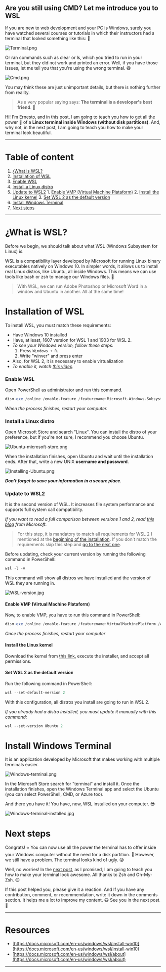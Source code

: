 ## Are you still using CMD? Let me introduce you to WSL

If you are new to web development and your PC is Windows, surely you have watched several courses or tutorials in which their instructors had a terminal that looked something like this: 🤩

![Terminal.png](https://cdn.hashnode.com/res/hashnode/image/upload/v1603748720519/yfPQtr-1W.png)

Or ran commands such as clear or ls, which you tried to run in your terminal, but they did not work and printed an error. Well, if you have those issues, let me tell you that you're using the wrong terminal. 😅

![Cmd.png](https://cdn.hashnode.com/res/hashnode/image/upload/v1603748851899/qS9v7N5il.png)

You may think these are just unimportant details, but there is nothing further from reality.

>As a very popular saying says: **The terminal is a developer's best friend. 💙**

Hi! I'm Ernesto, and in this post, I am going to teach you how to get all the power 💪 of a **Linux terminal inside Windows (without disk partitions)**. And, why not, in the next post, I am going to teach you how to make your terminal look beautiful.

---
# Table of content
1. [¿What is WSL?](#what-is-wsl)
2. [Installation of WSL](#installation-of-wsl)
  1. [Enable WSL](#enable-wsl)
  2. [Install a Linux distro](#install-a-linux-distro)
  3. [Update to WSL2](#update-to-wsl2)
    1. [Enable VMP (Virtual Machine Plataform)](#enable-vmp-virtual-machine-plataform)
    2. [Install the Linux kernel](#intall-the-linux-kernel)
    3. [Set WSL 2 as the default version](#set-wsl-2-as-the-default-version)
3. [Install Windows Terminal](#install-windows-terminal)
4. [Next steps](#next-steps)
---


# ¿What is WSL?
Before we begin, we should talk about what WSL (Windows Subsystem for Linux) is.


WSL is a compatibility layer developed by Microsoft for running Linux binary executables natively on Windows 10. In simpler words, it allows us to install real Linux distros, like Ubuntu, all inside Windows. This means we can use tools like bash or zsh to manage our Windows files. 🤯

>With WSL, we can run Adobe Photoshop or Microsoft Word in a window and Ubuntu in another. All at the same time!


# Installation of WSL
To install WSL, you must match these requirements:

* Have Windows 10 installed
* Have, at least, 1607 version for WSL 1 and 1903 for WSL 2.
 * *To see your Windows version, follow these steps:*
   1. Press `Windows + R`.
   2. Write "winver" and press enter
* Also, for WSL 2, it is necessary to enable virtualization
 * *To enable it, watch [this video](https://www.youtube.com/watch?v=B1oCkcOHXPA&list=LL&index=12&ab_channel=%EA%A7%81Tut%E2%9C%BFsVicky34%EA%A7%82).*

### Enable WSL
Open PowerShell as administrator and run this command.
```powershell
dism.exe /online /enable-feature /featurename:Microsoft-Windows-Subsystem-Linux /all /norestart
```
*When the process finishes, restart your computer.*

### Install a Linux distro
Open Microsoft Store and search "Linux". You can install the distro of your preference, but if you're not sure, I recommend you choose Ubuntu.

![Ubuntu-microsoft-store.png](https://cdn.hashnode.com/res/hashnode/image/upload/v1603759079236/WWDXckXTv.png)

When the installation finishes, open Ubuntu and wait until the installation ends. After that, write a new UNIX **username and password**.

![Installing-Ubuntu.png](https://cdn.hashnode.com/res/hashnode/image/upload/v1603751635842/kyk9uQSJX.png)

***Don't forget to save your information in a secure place.***

### Update to WSL2
It is the second version of WSL. It increases file system performance and supports full system call compatibility.

*If you want to read a full comparison between versions 1 and 2, read [this blog](https://docs.microsoft.com/en-us/windows/wsl/compare-versions) from Microsoft.*

>For this step, it is mandatory to match all requirements for WSL 2 I mentioned at the [beginning of the installation](#installation-of-wsl). If you don't match the requirements skip this step and [go to the next one](#install-windows-terminal).

Before updating, check your current version by running the following command in PowerShell:

```powershell
wsl -l -v
```

This command will show all distros we have installed and the version of WSL they are running in.

![WSL-version.jpg](https://cdn.hashnode.com/res/hashnode/image/upload/v1603753788729/tqP7rgcj9.jpeg)

#### Enable VMP (Virtual Machine Plataform)
Now, to enable VMP, you have to run this command in PowerShell:

```powershell
dism.exe /online /enable-feature /featurename:VirtualMachinePlatform /all /norestart
```

*Once the process finishes, restart your computer*

#### Install the Linux kernel
Download the kernel from [this link](https://wslstorestorage.blob.core.windows.net/wslblob/wsl_update_x64.msi), execute the installer, and accept all permissions.

#### Set WSL 2 as the default version
Run the following command in PowerShell:

```powershell
wsl --set-default-version 2
```

With this configuration, all distros you install are going to run in WSL 2.

*If you already had a distro installed, you must update it manually with this command:*

```powershell
wsl --set-version Ubuntu 2
```

# Install Windows Terminal
It is an application developed by Microsoft that makes working with multiple terminals easier.

![Windows-terminal.png](https://cdn.hashnode.com/res/hashnode/image/upload/v1603754651476/ECEFKMVG9.png)

In the Microsoft Store search for "terminal" and install it. Once the installation finishes, open the Windows Terminal app and select the Ubuntu (you can select PowerShell, CMD, or Azure too).

And there you have it! You have, now, WSL installed on your computer. 😎

![Windows-terminal-installed.jpg](https://cdn.hashnode.com/res/hashnode/image/upload/v1603756300419/51SkhpkK-.jpeg)


# Next steps
Congrats! ⭐ You can now use all the power the terminal has to offer inside your Windows computer without the need for a disk partition. 🤩 However, we still have a problem. The terminal looks kind of ugly. 😥

Well, no worries! In the [next post](https://ernestoangulo.hashnode.dev/zsh-oh-my-zsh-una-terminal-hermosa-y-poderosa), as I promised, I am going to teach you how to make your terminal look awesome. All thanks to Zsh and Oh-My-Zsh. 😉

If this post helped you, please give it a reaction. And If you have any contribution, comment, or recommendation, write it down in the comments section. It helps me a lot to improve my content. 😃 See you in the next post. 👋

---
# Resources

* [https://docs.microsoft.com/en-us/windows/wsl/install-win10](https://docs.microsoft.com/en-us/windows/wsl/install-win10)
* [https://docs.microsoft.com/en-us/windows/wsl/about](https://docs.microsoft.com/en-us/windows/wsl/about)
---